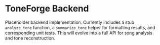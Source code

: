 # ToneForge Backend

Placeholder backend implementation. Currently includes a stub `analyze_tone`
function, a `summarize_tone` helper for formatting results, and corresponding
unit tests. This will evolve into a full API for song analysis and tone
reconstruction.
